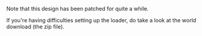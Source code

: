 Note that this design has been patched for quite a while.

If you're having difficulties setting up the loader, do take a look at the world download (the zip file).
